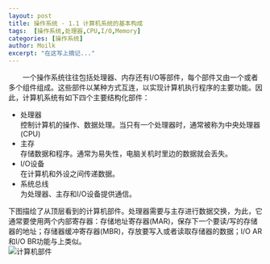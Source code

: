 ```yaml
---
layout: post
title: 操作系统 - 1.1 计算机系统的基本构成
tags:  [操作系统,处理器,CPU,I/O,Memory]
categories: [操作系统]
author: Moilk
excerpt: "在这写上摘记..."
---
```

　　一个操作系统往往包括处理器、内存还有I/O等部件，每个部件又由一个或者多个组件组成。这些部件以某种方式互连，以实现计算机执行程序的主要功能。因此，计算机系统有如下四个主要结构化部件：

* 处理器  
控制计算机的操作、数据处理。当只有一个处理器时，通常被称为中央处理器(CPU)  
* 主存  
存储数据和程序。通常为易失性，电脑关机时里边的数据就会丢失。  
* I/O设备  
在计算机和外设之间传递数据。  
* 系统总线  
为处理器、主存和I/O设备提供通信。  

下图描绘了从顶层看到的计算机部件。处理器需要与主存进行数据交换，为此，它通常要使用两个内部寄存器：存储地址寄存器(MAR)，保存下一个要读/写的存储器的地址；存储器缓冲寄存器(MBR)，存放要写入或者读取存储器的数据；I/O AR和I/O BR功能与上类似。  
![计算机部件]({{site.baseurl}}/assets/images/OS/computerComponents.png)  